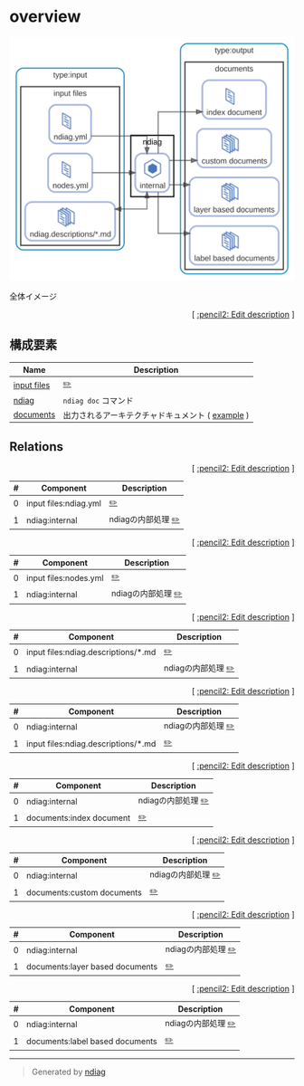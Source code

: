 # overview

![view](view-overview.svg)

全体イメージ


<p align="right">
  [ <a href="../ndiag.descriptions.ja/_view-overview.md">:pencil2: Edit description</a> ]
<p>

## 構成要素

| Name | Description |
| --- | --- |
| [input files](node-input_files.md) | <a href="../ndiag.descriptions.ja/_node-input_files.md">:pencil2:</a> |
| [ndiag](node-ndiag.md) | `ndiag doc` コマンド |
| [documents](node-documents.md) | 出力されるアーキテクチャドキュメント ( [example](/example/output/README.md) ) |

## Relations

<p align="right">
  [ <a href="../ndiag.descriptions.ja/_relation-input_files_ndiag.yml-da3a497.md">:pencil2: Edit description</a> ]
<p>

| # | Component | Description |
| --- | --- | --- |
| 0 | input files:ndiag.yml |  <a href="../ndiag.descriptions.ja/_component-input_files_ndiag.yml.md">:pencil2:</a> |
| 1 | ndiag:internal | ndiagの内部処理 <a href="../ndiag.descriptions.ja/_component-ndiag_internal.md">:pencil2:</a> |


<p align="right">
  [ <a href="../ndiag.descriptions.ja/_relation-input_files_nodes.yml-efaf14b.md">:pencil2: Edit description</a> ]
<p>

| # | Component | Description |
| --- | --- | --- |
| 0 | input files:nodes.yml |  <a href="../ndiag.descriptions.ja/_component-input_files_nodes.yml.md">:pencil2:</a> |
| 1 | ndiag:internal | ndiagの内部処理 <a href="../ndiag.descriptions.ja/_component-ndiag_internal.md">:pencil2:</a> |


<p align="right">
  [ <a href="../ndiag.descriptions.ja/_relation-input_files_ndiag.descriptions__.md-1cdb9dd.md">:pencil2: Edit description</a> ]
<p>

| # | Component | Description |
| --- | --- | --- |
| 0 | input files:ndiag.descriptions/*.md |  <a href="../ndiag.descriptions.ja/_component-input_files_ndiag.descriptions__.md.md">:pencil2:</a> |
| 1 | ndiag:internal | ndiagの内部処理 <a href="../ndiag.descriptions.ja/_component-ndiag_internal.md">:pencil2:</a> |


<p align="right">
  [ <a href="../ndiag.descriptions.ja/_relation-ndiag_internal-5df3e05.md">:pencil2: Edit description</a> ]
<p>

| # | Component | Description |
| --- | --- | --- |
| 0 | ndiag:internal | ndiagの内部処理 <a href="../ndiag.descriptions.ja/_component-ndiag_internal.md">:pencil2:</a> |
| 1 | input files:ndiag.descriptions/*.md |  <a href="../ndiag.descriptions.ja/_component-input_files_ndiag.descriptions__.md.md">:pencil2:</a> |


<p align="right">
  [ <a href="../ndiag.descriptions.ja/_relation-ndiag_internal-ee6a0d2.md">:pencil2: Edit description</a> ]
<p>

| # | Component | Description |
| --- | --- | --- |
| 0 | ndiag:internal | ndiagの内部処理 <a href="../ndiag.descriptions.ja/_component-ndiag_internal.md">:pencil2:</a> |
| 1 | documents:index document |  <a href="../ndiag.descriptions.ja/_component-documents_index_document.md">:pencil2:</a> |


<p align="right">
  [ <a href="../ndiag.descriptions.ja/_relation-ndiag_internal-8143d95.md">:pencil2: Edit description</a> ]
<p>

| # | Component | Description |
| --- | --- | --- |
| 0 | ndiag:internal | ndiagの内部処理 <a href="../ndiag.descriptions.ja/_component-ndiag_internal.md">:pencil2:</a> |
| 1 | documents:custom documents |  <a href="../ndiag.descriptions.ja/_component-documents_custom_documents.md">:pencil2:</a> |


<p align="right">
  [ <a href="../ndiag.descriptions.ja/_relation-ndiag_internal-eece4dd.md">:pencil2: Edit description</a> ]
<p>

| # | Component | Description |
| --- | --- | --- |
| 0 | ndiag:internal | ndiagの内部処理 <a href="../ndiag.descriptions.ja/_component-ndiag_internal.md">:pencil2:</a> |
| 1 | documents:layer based documents |  <a href="../ndiag.descriptions.ja/_component-documents_layer_based_documents.md">:pencil2:</a> |


<p align="right">
  [ <a href="../ndiag.descriptions.ja/_relation-ndiag_internal-9d28271.md">:pencil2: Edit description</a> ]
<p>

| # | Component | Description |
| --- | --- | --- |
| 0 | ndiag:internal | ndiagの内部処理 <a href="../ndiag.descriptions.ja/_component-ndiag_internal.md">:pencil2:</a> |
| 1 | documents:label based documents |  <a href="../ndiag.descriptions.ja/_component-documents_label_based_documents.md">:pencil2:</a> |






---

> Generated by [ndiag](https://github.com/k1LoW/ndiag)
